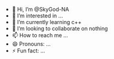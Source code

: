 - 👋 Hi, I’m @SkyGod-NA
- 👀 I’m interested in ...
- 🌱 I’m currently learning c++
- 💞️ I’m looking to collaborate on nothing
- 📫 How to reach me ...
- 😄 Pronouns: ...
- ⚡ Fun fact: ...

<!---
SkyGod-NA/SkyGod-NA is a ✨ special ✨ repository because its `README.md` (this file) appears on your GitHub profile.
You can click the Preview link to take a look at your changes.
--->
